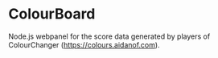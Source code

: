 # ColourBoard
Node.js webpanel for the score data generated by players of ColourChanger (https://colours.aidanof.com).
